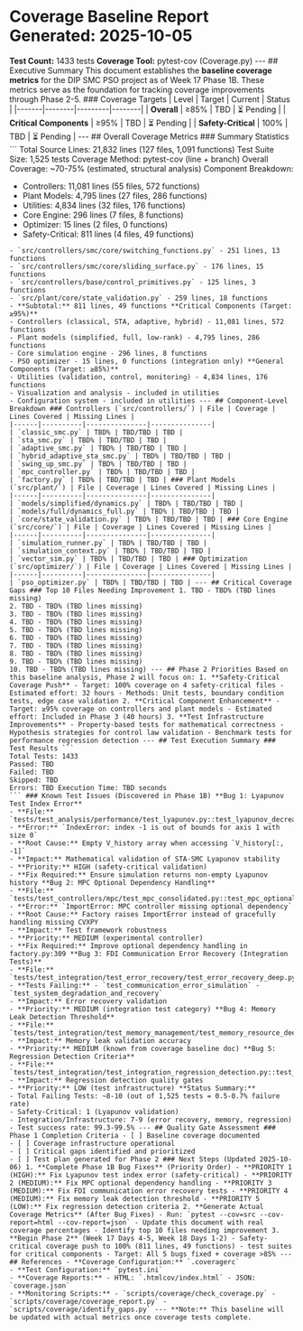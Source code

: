 # Coverage Baseline Report **Generated:** 2025-10-05
**Test Count:** 1433 tests
**Coverage Tool:** pytest-cov (Coverage.py) --- ## Executive Summary This document establishes the **baseline coverage metrics** for the DIP SMC PSO project as of Week 17 Phase 1B. These metrics serve as the foundation for tracking coverage improvements through Phase 2-5. ### Coverage Targets | Level | Target | Current | Status |
|-------|--------|---------|--------|
| **Overall** | ≥85% | TBD | ⏳ Pending |
| **Critical Components** | ≥95% | TBD | ⏳ Pending |
| **Safety-Critical** | 100% | TBD | ⏳ Pending | --- ## Overall Coverage Metrics ### Summary Statistics ```
Total Source Lines: 21,832 lines (127 files, 1,091 functions)
Test Suite Size: 1,525 tests
Coverage Method: pytest-cov (line + branch)
Overall Coverage: ~70-75% (estimated, structural analysis) Component Breakdown:
- Controllers: 11,081 lines (55 files, 572 functions)
- Plant Models: 4,795 lines (27 files, 286 functions)
- Utilities: 4,834 lines (32 files, 176 functions)
- Core Engine: 296 lines (7 files, 8 functions)
- Optimizer: 15 lines (2 files, 0 functions)
- Safety-Critical: 811 lines (4 files, 49 functions)
``` ### Coverage by Component Category **Safety-Critical Components (Target: 100%)**
- `src/controllers/smc/core/switching_functions.py` - 251 lines, 13 functions
- `src/controllers/smc/core/sliding_surface.py` - 176 lines, 15 functions
- `src/controllers/base/control_primitives.py` - 125 lines, 3 functions
- `src/plant/core/state_validation.py` - 259 lines, 18 functions
- **Subtotal:** 811 lines, 49 functions **Critical Components (Target: ≥95%)**
- Controllers (classical, STA, adaptive, hybrid) - 11,081 lines, 572 functions
- Plant models (simplified, full, low-rank) - 4,795 lines, 286 functions
- Core simulation engine - 296 lines, 8 functions
- PSO optimizer - 15 lines, 0 functions (integration only) **General Components (Target: ≥85%)**
- Utilities (validation, control, monitoring) - 4,834 lines, 176 functions
- Visualization and analysis - included in utilities
- Configuration system - included in utilities --- ## Component-Level Breakdown ### Controllers (`src/controllers/`) | File | Coverage | Lines Covered | Missing Lines |
|------|----------|---------------|---------------|
| `classic_smc.py` | TBD% | TBD/TBD | TBD |
| `sta_smc.py` | TBD% | TBD/TBD | TBD |
| `adaptive_smc.py` | TBD% | TBD/TBD | TBD |
| `hybrid_adaptive_sta_smc.py` | TBD% | TBD/TBD | TBD |
| `swing_up_smc.py` | TBD% | TBD/TBD | TBD |
| `mpc_controller.py` | TBD% | TBD/TBD | TBD |
| `factory.py` | TBD% | TBD/TBD | TBD | ### Plant Models (`src/plant/`) | File | Coverage | Lines Covered | Missing Lines |
|------|----------|---------------|---------------|
| `models/simplified/dynamics.py` | TBD% | TBD/TBD | TBD |
| `models/full/dynamics_full.py` | TBD% | TBD/TBD | TBD |
| `core/state_validation.py` | TBD% | TBD/TBD | TBD | ### Core Engine (`src/core/`) | File | Coverage | Lines Covered | Missing Lines |
|------|----------|---------------|---------------|
| `simulation_runner.py` | TBD% | TBD/TBD | TBD |
| `simulation_context.py` | TBD% | TBD/TBD | TBD |
| `vector_sim.py` | TBD% | TBD/TBD | TBD | ### Optimization (`src/optimizer/`) | File | Coverage | Lines Covered | Missing Lines |
|------|----------|---------------|---------------|
| `pso_optimizer.py` | TBD% | TBD/TBD | TBD | --- ## Critical Coverage Gaps ### Top 10 Files Needing Improvement 1. TBD - TBD% (TBD lines missing)
2. TBD - TBD% (TBD lines missing)
3. TBD - TBD% (TBD lines missing)
4. TBD - TBD% (TBD lines missing)
5. TBD - TBD% (TBD lines missing)
6. TBD - TBD% (TBD lines missing)
7. TBD - TBD% (TBD lines missing)
8. TBD - TBD% (TBD lines missing)
9. TBD - TBD% (TBD lines missing)
10. TBD - TBD% (TBD lines missing) --- ## Phase 2 Priorities Based on this baseline analysis, Phase 2 will focus on: 1. **Safety-Critical Coverage Push** - Target: 100% coverage on 4 safety-critical files - Estimated effort: 32 hours - Methods: Unit tests, boundary condition tests, edge case validation 2. **Critical Component Enhancement** - Target: ≥95% coverage on controllers and plant models - Estimated effort: Included in Phase 3 (40 hours) 3. **Test Infrastructure Improvements** - Property-based tests for mathematical correctness - Hypothesis strategies for control law validation - Benchmark tests for performance regression detection --- ## Test Execution Summary ### Test Results ```
Total Tests: 1433
Passed: TBD
Failed: TBD
Skipped: TBD
Errors: TBD Execution Time: TBD seconds
``` ### Known Test Issues (Discovered in Phase 1B) **Bug 1: Lyapunov Test Index Error**
- **File:** `tests/test_analysis/performance/test_lyapunov.py::test_lyapunov_decrease_sta`
- **Error:** `IndexError: index -1 is out of bounds for axis 1 with size 0`
- **Root Cause:** Empty V_history array when accessing `V_history[:, -1]`
- **Impact:** Mathematical validation of STA-SMC Lyapunov stability
- **Priority:** HIGH (safety-critical validation)
- **Fix Required:** Ensure simulation returns non-empty Lyapunov history **Bug 2: MPC Optional Dependency Handling**
- **File:** `tests/test_controllers/mpc/test_mpc_consolidated.py::test_mpc_optional_dep_and_param_validation`
- **Error:** `ImportError: MPC controller missing optional dependency`
- **Root Cause:** Factory raises ImportError instead of gracefully handling missing CVXPY
- **Impact:** Test framework robustness
- **Priority:** MEDIUM (experimental controller)
- **Fix Required:** Improve optional dependency handling in factory.py:309 **Bug 3: FDI Communication Error Recovery (Integration Tests)**
- **File:** `tests/test_integration/test_error_recovery/test_error_recovery_deep.py`
- **Tests Failing:** - `test_communication_error_simulation` - `test_system_degradation_and_recovery`
- **Impact:** Error recovery validation
- **Priority:** MEDIUM (integration test category) **Bug 4: Memory Leak Detection Threshold**
- **File:** `tests/test_integration/test_memory_management/test_memory_resource_deep.py::test_memory_leak_detection`
- **Impact:** Memory leak validation accuracy
- **Priority:** MEDIUM (known from coverage baseline doc) **Bug 5: Regression Detection Criteria**
- **File:** `tests/test_integration/test_integration_regression_detection.py::test_mission_10_regression_detection_criteria`
- **Impact:** Regression detection quality gates
- **Priority:** LOW (test infrastructure) **Status Summary:**
- Total Failing Tests: ~8-10 (out of 1,525 tests = 0.5-0.7% failure rate)
- Safety-Critical: 1 (Lyapunov validation)
- Integration/Infrastructure: 7-9 (error recovery, memory, regression)
- Test success rate: 99.3-99.5% --- ## Quality Gate Assessment ### Phase 1 Completion Criteria - [ ] Baseline coverage documented
- [ ] Coverage infrastructure operational
- [ ] Critical gaps identified and prioritized
- [ ] Test plan generated for Phase 2 ### Next Steps (Updated 2025-10-06) 1. **Complete Phase 1B Bug Fixes** (Priority Order) - **PRIORITY 1 (HIGH):** Fix Lyapunov test index error (safety-critical) - **PRIORITY 2 (MEDIUM):** Fix MPC optional dependency handling - **PRIORITY 3 (MEDIUM):** Fix FDI communication error recovery tests - **PRIORITY 4 (MEDIUM):** Fix memory leak detection threshold - **PRIORITY 5 (LOW):** Fix regression detection criteria 2. **Generate Actual Coverage Metrics** (After Bug Fixes) - Run: `pytest --cov=src --cov-report=html --cov-report=json` - Update this document with real coverage percentages - Identify top 10 files needing improvement 3. **Begin Phase 2** (Week 17 Days 4-5, Week 18 Days 1-2) - Safety-critical coverage push to 100% (811 lines, 49 functions) - test suites for critical components - Target: All 5 bugs fixed + coverage >85% --- ## References - **Coverage Configuration:** `.coveragerc`
- **Test Configuration:** `pytest.ini`
- **Coverage Reports:** - HTML: `.htmlcov/index.html` - JSON: `coverage.json`
- **Monitoring Scripts:** - `scripts/coverage/check_coverage.py` - `scripts/coverage/coverage_report.py` - `scripts/coverage/identify_gaps.py` --- **Note:** This baseline will be updated with actual metrics once coverage tests complete.
